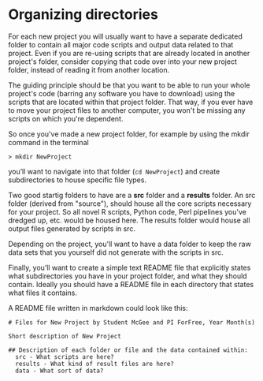 # Organizing directories
For each new project you will usually want to have a separate dedicated folder to contain all major code scripts and output data related to that project. Even if you are re-using scripts that are already located in another project's folder, consider copying that code over into your new project folder, instead of reading it from another location.

The guiding principle should be that you want to be able to run your whole project's code (barring any software you have to download) using the scripts that are located within that project folder. That way, if you ever have to move your project files to another computer, you won't be missing any scripts on which you're dependent.

So once you've made a new project folder, for example by using the mkdir command in the terminal
```
> mkdir NewProject
```
you’ll want to navigate into that folder (```cd NewProject```) and create subdirectories to house specific file types.

Two good startig folders to have are a **src** folder and a **results** folder. An src folder (derived from "source"), should house all the core scripts necessary for your project. So all novel R scripts, Python code, Perl pipelines you've dredged up, etc. would be housed here. The results folder would house all output files generated by scripts in src.

Depending on the project, you'll want to have a data folder to keep the raw data sets that you yourself did not generate with the scripts in src.

Finally, you’ll want to create a simple text README file that explicitly states what subdirectories you have in your project folder, and what they should contain. Ideally you should have a README file in each directory that states what files it contains.

A README file written in markdown could look like this:
```
# Files for New Project by Student McGee and PI ForFree, Year Month(s)

Short description of New Project

## Description of each folder or file and the data contained within:
  src - What scripts are here?
  results - What kind of result files are here?
  data - What sort of data?
```
